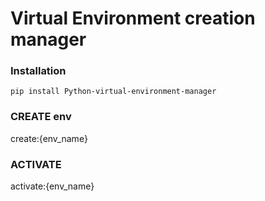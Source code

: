 # Virtual Environment creation manager

### Installation
```
pip install Python-virtual-environment-manager
```

### CREATE env
create:{env_name}

### ACTIVATE
activate:{env_name}